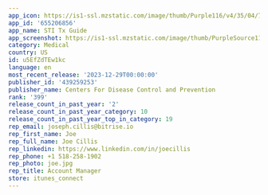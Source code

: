 ```yaml
---
app_icon: https://is1-ssl.mzstatic.com/image/thumb/Purple116/v4/35/04/78/35047847-b875-eeab-89e6-492d26bf19bb/AppIcon-1x_U007emarketing-0-5-0-85-220-0.png/1024x1024bb.png
app_id: '655206856'
app_name: STI Tx Guide
app_screenshot: https://is1-ssl.mzstatic.com/image/thumb/PurpleSource112/v4/d0/b2/c1/d0b2c13a-9454-729b-c825-4909756499b6/f05c6da9-c9c4-477f-b28c-aaff1b2a9175_Simulator_Screen_Shot_-_iPhone_11_Pro_Max_-_2022-09-26_at_12.50.47.png/1242x2688bb.png
category: Medical
country: US
id: u5EfZdTEw1kc
language: en
most_recent_release: '2023-12-29T00:00:00'
publisher_id: '439259253'
publisher_name: Centers For Disease Control and Prevention
rank: '399'
release_count_in_past_year: '2'
release_count_in_past_year_category: 10
release_count_in_past_year_top_in_category: 19
rep_email: joseph.cillis@bitrise.io
rep_first_name: Joe
rep_full_name: Joe Cillis
rep_linkedin: https://www.linkedin.com/in/joecillis
rep_phone: +1 518-258-1902
rep_photo: joe.jpg
rep_title: Account Manager
store: itunes_connect
---
```

